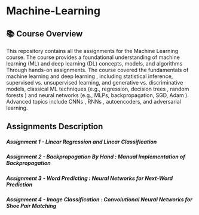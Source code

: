 # Machine-Learning
## 📚 Course Overview

This repository contains all the assignments for the Machine Learning course. The course provides a foundational understanding of machine learning (ML) and deep learning (DL) concepts, models, and algorithms Through hands-on assignments.
The course covered the fundamentals of machine learning  and deep learning , including statistical inference, supervised vs. unsupervised learning, and generative vs. discriminative models,  classical ML techniques (e.g., regression, decision trees , random forests ) and neural networks (e.g., MLPs, backpropagation, SGD, Adam ). Advanced topics include CNNs , RNNs , autoencoders, and adversarial learning. 
## Assignments Description
##### Assignment 1 - Linear Regression and Linear Classification
##### Assignment 2 - Backpropogation By Hand : Manual Implementation of Backpropagation
##### Assignment 3 - Word Predicting : Neural Networks for Next-Word Prediction
##### Assignment 4 - Image Classification : Convolutional Neural Networks for Shoe Pair Matching
